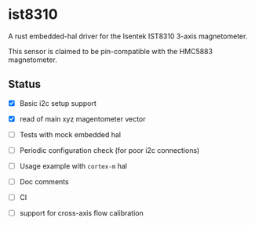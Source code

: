# ist8310

A rust embedded-hal driver for the 
Isentek IST8310 
3-axis magnetometer.

This sensor is claimed to be pin-compatible with the HMC5883 magnetometer. 

## Status

- [x] Basic i2c setup support
- [x] read of main xyz magentometer vector
- [ ] Tests with mock embedded hal
- [ ] Periodic configuration check (for poor i2c connections)
- [ ] Usage example with `cortex-m` hal
- [ ] Doc comments
- [ ] CI
- [ ] support for cross-axis flow calibration





